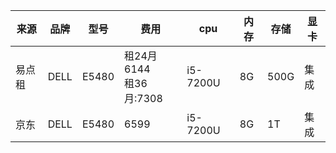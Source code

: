 | 来源   | 品牌 | 型号 | 费用 | cpu | 内存 | 存储 | 显卡 |
| ------ | -------- | ------- | ------- | -------- | -------- | -------- |-------- |
| 易点租 |   DELL  |   E5480 | 租24月6144</br>租36月:7308 |  i5-7200U | 8G  |  500G | 集成 |
|  京东  | DELL   | E5480  | 6599  | i5-7200U |  8G | 1T  | 集成 |
